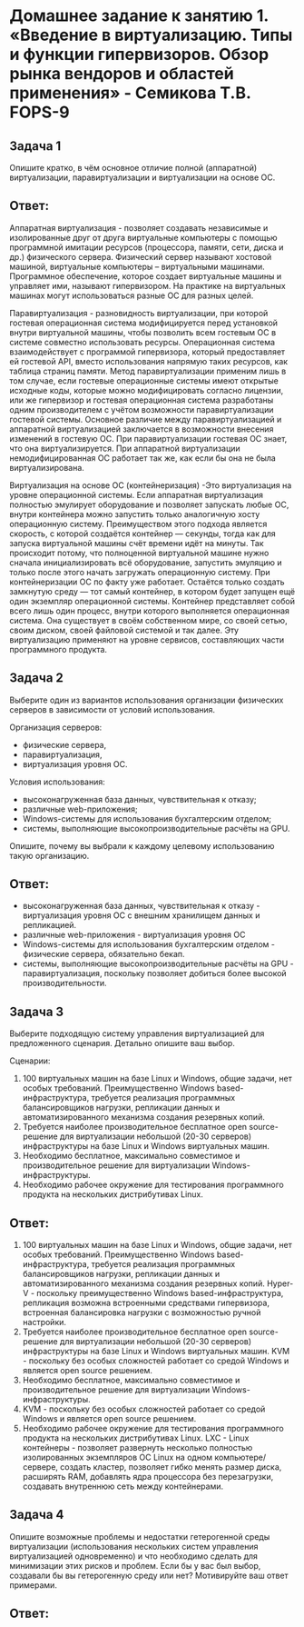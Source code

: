 
# Домашнее задание к занятию 1.  «Введение в виртуализацию. Типы и функции гипервизоров. Обзор рынка вендоров и областей применения» - Семикова Т.В. FOPS-9

## Задача 1

Опишите кратко, в чём основное отличие полной (аппаратной) виртуализации, паравиртуализации и виртуализации на основе ОС.

## Ответ:
Аппаратная виртуализация - позволяет создавать независимые и изолированные друг от друга виртуальные компьютеры с помощью программной имитации ресурсов (процессора, памяти, сети, диска и др.) физического сервера. Физический сервер называют хостовой машиной, виртуальные компьютеры – виртуальными машинами. Программное обеспечение, которое создает виртуальные машины и управляет ими, называют гипервизором. На практике на виртуальных машинах могут использоваться разные ОС для разных целей.

Паравиртуализация - разновидность виртуализации, при которой гостевая операционная система модифицируется перед установкой внутри виртуальной машины, чтобы позволить всем гостевым ОС в системе совместно использовать ресурсы. Операционная система взаимодействует с программой гипервизора, который предоставляет ей гостевой API, вместо использования напрямую таких ресурсов, как таблица страниц памяти.
Метод паравиртуализации применим лишь в том случае, если гостевые операционные системы имеют открытые исходные коды, которые можно модифицировать согласно лицензии, или же гипервизор и гостевая операционная система разработаны одним производителем с учётом возможности паравиртуализации гостевой системы.
Основное различие между паравиртуализацией и аппаратной виртуализацией заключается в возможности внесения изменений в гостевую ОС. При паравиртуализации гостевая ОС знает, что она виртуализируется. При аппаратной виртуализации немодифицированная ОС работает так же, как если бы она не была виртуализирована.

Виртуализация на основе ОС (контейнеризация) -Это виртуализация на уровне операционной системы. Если аппаратная виртуализация полностью эмулирует оборудование и позволяет запускать любые ОС, внутри контейнера можно запустить только аналогичную хосту операционную систему. Преимуществом этого подхода является скорость, с которой создаётся контейнер — секунды, тогда как для запуска виртуальной машины счёт времени идёт на минуты. Так происходит потому, что полноценной виртуальной машине нужно сначала инициализировать всё оборудование, запустить эмуляцию и только после этого начать загружать операционную систему. При контейнеризации ОС по факту уже работает. Остаётся только создать замкнутую среду — тот самый контейнер, в котором будет запущен ещё один экземпляр операционной системы.
Контейнер представляет собой всего лишь один процесс, внутри которого выполняется операционная система. Она существует в своём собственном мире, со своей сетью, своим диском, своей файловой системой и так далее. Эту виртуализацию применяют на уровне сервисов, составляющих части программного продукта. 

## Задача 2

Выберите один из вариантов использования организации физических серверов в зависимости от условий использования.

Организация серверов:

- физические сервера,
- паравиртуализация,
- виртуализация уровня ОС.

Условия использования:

- высоконагруженная база данных, чувствительная к отказу;
- различные web-приложения;
- Windows-системы для использования бухгалтерским отделом;
- системы, выполняющие высокопроизводительные расчёты на GPU.

Опишите, почему вы выбрали к каждому целевому использованию такую организацию.

## Ответ:
- высоконагруженная база данных, чувствительная к отказу - виртуализация уровня ОС с внешним хранилищем данных и репликацией.
- различные web-приложения - виртуализация уровня ОС
- Windows-системы для использования бухгалтерским отделом - физические сервера, обязательно бекап.
- системы, выполняющие высокопроизводительные расчёты на GPU - паравиртуализация, поскольку позволяет добиться более высокой производительности. 

## Задача 3

Выберите подходящую систему управления виртуализацией для предложенного сценария. Детально опишите ваш выбор.

Сценарии:

1. 100 виртуальных машин на базе Linux и Windows, общие задачи, нет особых требований. Преимущественно Windows based-инфраструктура, требуется реализация программных балансировщиков нагрузки, репликации данных и автоматизированного механизма создания резервных копий.
2. Требуется наиболее производительное бесплатное open source-решение для виртуализации небольшой (20-30 серверов) инфраструктуры на базе Linux и Windows виртуальных машин.
3. Необходимо бесплатное, максимально совместимое и производительное решение для виртуализации Windows-инфраструктуры.
4. Необходимо рабочее окружение для тестирования программного продукта на нескольких дистрибутивах Linux.

## Ответ:
1. 100 виртуальных машин на базе Linux и Windows, общие задачи, нет особых требований. Преимущественно Windows based-инфраструктура, требуется реализация программных балансировщиков нагрузки, репликации данных и автоматизированного механизма создания резервных копий.
Hyper-V -  поскольку преимущественно Windows based-инфраструктура, репликация возможна встроенными средствами гипервизора, встроенная балансировка нагрузки с возможностью ручной настройки.
2. Требуется наиболее производительное бесплатное open source-решение для виртуализации небольшой (20-30 серверов) инфраструктуры на базе Linux и Windows виртуальных машин.
KVM - поскольку без особых сложностей работает со средой Windows и является open source решением.
4. Необходимо бесплатное, максимально совместимое и производительное решение для виртуализации Windows-инфраструктуры.
5. KVM - поскольку без особых сложностей работает со средой Windows и является open source решением.
6. Необходимо рабочее окружение для тестирования программного продукта на нескольких дистрибутивах Linux.
LXC  - Linux контейнеры - позволяет развернуть несколько полностью изолированных экземпляров ОС Linux на одном компьютере/сервере, создать кластер, позволяет гибко менять размер диска, расширять RAM, добавлять ядра процессора без перезагрузки, создавать внутреннюю сеть между контейнерами.


## Задача 4

Опишите возможные проблемы и недостатки гетерогенной среды виртуализации (использования нескольких систем управления виртуализацией одновременно) и что необходимо сделать для минимизации этих рисков и проблем. Если бы у вас был выбор, создавали бы вы гетерогенную среду или нет? Мотивируйте ваш ответ примерами.

## Ответ:

